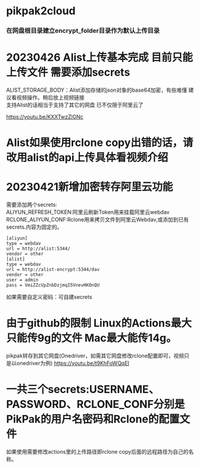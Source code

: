 # pikpak2cloud
### 在网盘根目录建立encrypt_folder目录作为默认上传目录 
# 20230426 Alist上传基本完成 目前只能上传文件 需要添加secrets   
ALIST_STORAGE_BODY：Alist添加存储的json对象的base64加密，有些难懂 建议看视频操作。稍后放上视频链接   
支持Alist的话相当于支持了其它的网盘 已不仅限于阿里云了

https://youtu.be/KXXTwzZlGNc
   
# Alist如果使用rclone copy出错的话，请改用alist的api上传具体看视频介绍   
# 20230421新增加密转存阿里云功能 
需要添加两个secrets:   
ALIYUN_REFRESH_TOKEN:阿里云刷新Token用来挂载阿里云webdav    
RCLONE_ALIYUN_CONF:Rclone用来拷贝文件到阿里云Webdav,或添加到已有secrets.内容为固定的。
```
[aliyun]
type = webdav
url = http://alist:5344/
vendor = other
[alist]
type = webdav
url = http://alist-encrypt:5344/dav
vendor = other
user = admin
pass = VmiZZcVpZnbDzjmqI5VnevHKOnQU
```

如果需要自定义密码：可自建secrets

# 由于github的限制 Linux的Actions最大只能传9g的文件 Mac最大能传14g。
pikpak转存到其它网盘(Onedriver，如需其它网盘修改rclone配置即可，视频只是以onedriver为例)
https://youtu.be/t9KhFoWQqEI

# 一共三个secrets:USERNAME、PASSWORD、RCLONE_CONF分别是PikPak的用户名密码和Rclone的配置文件
如果使用需要修改actions里的上传路径即rclone copy后面的远程路径为自己的名称。



